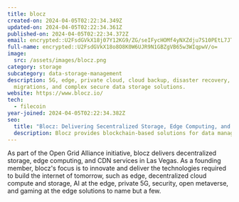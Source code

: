 ```yaml
---
title: blocz
created-on: 2024-04-05T02:22:34.349Z
updated-on: 2024-04-05T02:22:34.361Z
published-on: 2024-04-05T02:22:34.372Z
email: encrypted::U2FsdGVkX18j07Y12KG9/ZG/seIFycHOMf4yNXZdju7S10PEtL7JTYb1rnk7eySa
full-name: encrypted::U2FsdGVkX18o8O8K0W6UJR9N1GBZgVB65w3WIqpwV/o=
image:
  src: /assets/images/blocz.png
category: storage
subcategory: data-storage-management
description: 5G, edge, private cloud, cloud backup, disaster recovery, cloud
  migrations, and complex secure data storage solutions.
website: https://www.blocz.io/
tech:
  - filecoin
year-joined: 2024-04-05T02:22:34.382Z
seo:
  title: "Blocz: Delivering Secentralized Storage, Edge Computing, and CDN Services"
  description: Blocz provides blockchain-based solutions for data management.
---
```


As part of the Open Grid Alliance initiative, blocz delivers decentralized storage, edge computing, and CDN services in Las Vegas. As a founding member, blocz's focus is to innovate and deliver the technologies required to build the internet of tomorrow, such as edge, decentralized cloud compute and storage, AI at the edge, private 5G, security, open metaverse, and gaming at the edge solutions to name but a few.

